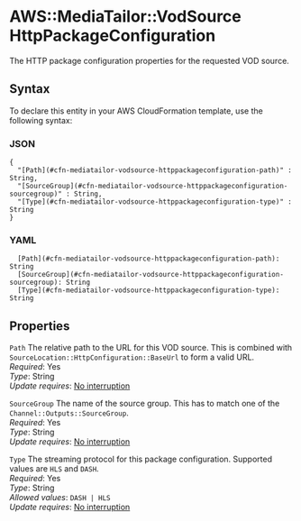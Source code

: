 # AWS::MediaTailor::VodSource HttpPackageConfiguration<a name="aws-properties-mediatailor-vodsource-httppackageconfiguration"></a>

The HTTP package configuration properties for the requested VOD source\.

## Syntax<a name="aws-properties-mediatailor-vodsource-httppackageconfiguration-syntax"></a>

To declare this entity in your AWS CloudFormation template, use the following syntax:

### JSON<a name="aws-properties-mediatailor-vodsource-httppackageconfiguration-syntax.json"></a>

```
{
  "[Path](#cfn-mediatailor-vodsource-httppackageconfiguration-path)" : String,
  "[SourceGroup](#cfn-mediatailor-vodsource-httppackageconfiguration-sourcegroup)" : String,
  "[Type](#cfn-mediatailor-vodsource-httppackageconfiguration-type)" : String
}
```

### YAML<a name="aws-properties-mediatailor-vodsource-httppackageconfiguration-syntax.yaml"></a>

```
  [Path](#cfn-mediatailor-vodsource-httppackageconfiguration-path): String
  [SourceGroup](#cfn-mediatailor-vodsource-httppackageconfiguration-sourcegroup): String
  [Type](#cfn-mediatailor-vodsource-httppackageconfiguration-type): String
```

## Properties<a name="aws-properties-mediatailor-vodsource-httppackageconfiguration-properties"></a>

`Path`  <a name="cfn-mediatailor-vodsource-httppackageconfiguration-path"></a>
The relative path to the URL for this VOD source\. This is combined with `SourceLocation::HttpConfiguration::BaseUrl` to form a valid URL\.  
*Required*: Yes  
*Type*: String  
*Update requires*: [No interruption](https://docs.aws.amazon.com/AWSCloudFormation/latest/UserGuide/using-cfn-updating-stacks-update-behaviors.html#update-no-interrupt)

`SourceGroup`  <a name="cfn-mediatailor-vodsource-httppackageconfiguration-sourcegroup"></a>
The name of the source group\. This has to match one of the `Channel::Outputs::SourceGroup`\.  
*Required*: Yes  
*Type*: String  
*Update requires*: [No interruption](https://docs.aws.amazon.com/AWSCloudFormation/latest/UserGuide/using-cfn-updating-stacks-update-behaviors.html#update-no-interrupt)

`Type`  <a name="cfn-mediatailor-vodsource-httppackageconfiguration-type"></a>
The streaming protocol for this package configuration\. Supported values are `HLS` and `DASH`\.  
*Required*: Yes  
*Type*: String  
*Allowed values*: `DASH | HLS`  
*Update requires*: [No interruption](https://docs.aws.amazon.com/AWSCloudFormation/latest/UserGuide/using-cfn-updating-stacks-update-behaviors.html#update-no-interrupt)